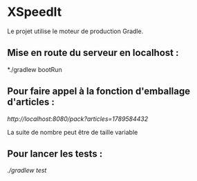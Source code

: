# XSpeedIt

Le projet utilise le moteur de production Gradle.

## Mise en route du serveur en localhost :

*./gradlew bootRun


## Pour faire appel à la fonction d'emballage d'articles :

*http://localhost:8080/pack?articles=1789584432*

La suite de nombre peut être de taille variable

## Pour lancer les tests :

*./gradlew test*
